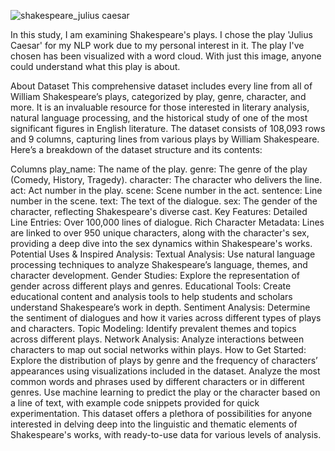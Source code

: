 ![shakespeare_julius caesar](https://github.com/Bilgehanyaylali/NLP_Shakespeare_plays/assets/151865735/3c1d4c0e-c119-4795-a41a-abb5aae48319)


In this study, I am examining Shakespeare's plays. I chose the play 'Julius Caesar' for my NLP work due to my personal interest in it. The play I've chosen has been visualized with a word cloud. With just this image, anyone could understand what this play is about.


About Dataset
This comprehensive dataset includes every line from all of William Shakespeare’s plays, categorized by play, genre, character, and more. It is an invaluable resource for those interested in literary analysis, natural language processing, and the historical study of one of the most significant figures in English literature. The dataset consists of 108,093 rows and 9 columns, capturing lines from various plays by William Shakespeare. Here’s a breakdown of the dataset structure and its contents:

Columns
play_name: The name of the play.
genre: The genre of the play (Comedy, History, Tragedy).
character: The character who delivers the line.
act: Act number in the play.
scene: Scene number in the act.
sentence: Line number in the scene.
text: The text of the dialogue.
sex: The gender of the character, reflecting Shakespeare's diverse cast.
Key Features:
Detailed Line Entries: Over 100,000 lines of dialogue.
Rich Character Metadata: Lines are linked to over 950 unique characters, along with the character's sex, providing a deep dive into the sex dynamics within Shakespeare's works.
Potential Uses & Inspired Analysis:
Textual Analysis: Use natural language processing techniques to analyze Shakespeare’s language, themes, and character development.
Gender Studies: Explore the representation of gender across different plays and genres.
Educational Tools: Create educational content and analysis tools to help students and scholars understand Shakespeare’s work in depth.
Sentiment Analysis: Determine the sentiment of dialogues and how it varies across different types of plays and characters.
Topic Modeling: Identify prevalent themes and topics across different plays.
Network Analysis: Analyze interactions between characters to map out social networks within plays.
How to Get Started:
Explore the distribution of plays by genre and the frequency of characters’ appearances using visualizations included in the dataset.
Analyze the most common words and phrases used by different characters or in different genres.
Use machine learning to predict the play or the character based on a line of text, with example code snippets provided for quick experimentation.
This dataset offers a plethora of possibilities for anyone interested in delving deep into the linguistic and thematic elements of Shakespeare's works, with ready-to-use data for various levels of analysis.
